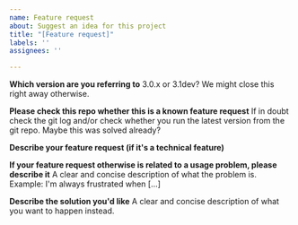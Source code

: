 ```yaml
---
name: Feature request
about: Suggest an idea for this project
title: "[Feature request]"
labels: ''
assignees: ''

---
```

<!---
Feel free to remove this line but please stick to the template. Not filling out anything might result in immediate closing your feature request.
-->

**Which version are you referring to**
3.0.x or 3.1dev? We might close this right away otherwise.


**Please check this repo whether this is a known feature request**
If in doubt check the git log and/or check whether you run the latest version from the git repo. Maybe this was solved already?

**Describe your feature request (if it's a technical feature)**

**If your feature request otherwise is related to a usage problem, please describe it**
A clear and concise description of what the problem is. Example: I'm always frustrated when [...]

**Describe the solution you'd like**
A clear and concise description of what you want to happen instead.
